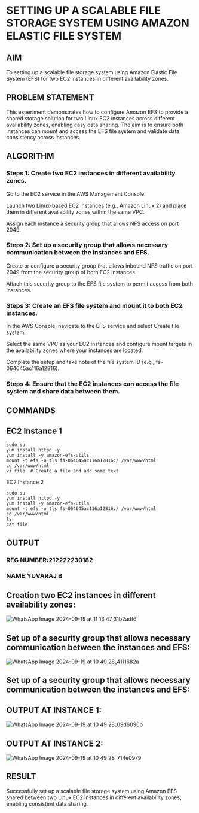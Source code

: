 # SETTING UP A SCALABLE FILE STORAGE SYSTEM USING AMAZON ELASTIC FILE SYSTEM
## AIM
   To  setting up a scalable file storage system using Amazon Elastic File System (EFS) for two EC2 instances in different availability zones. 
## PROBLEM STATEMENT
   This experiment demonstrates how to configure Amazon EFS to provide a shared storage solution for two Linux EC2 instances across different availability zones, enabling easy data sharing. The aim is to ensure both instances can mount and access the EFS file system and validate data consistency across instances.

## ALGORITHM

### Steps 1: Create two EC2 instances in different availability zones.
Go to the EC2 service in the AWS Management Console.

Launch two Linux-based EC2 instances (e.g., Amazon Linux 2) and place them in different availability zones within the same VPC.

Assign each instance a security group that allows NFS access on port 2049.

### Steps 2: Set up a security group that allows necessary communication between the instances and EFS.
Create or configure a security group that allows inbound NFS traffic on port 2049 from the security group of both EC2 instances.

Attach this security group to the EFS file system to permit access from both instances.

### Steps 3: Create an EFS file system and mount it to both EC2 instances.
In the AWS Console, navigate to the EFS service and select Create file system.

Select the same VPC as your EC2 instances and configure mount targets in the availability zones where your instances are located.

Complete the setup and take note of the file system ID (e.g., fs-064645ac116a12816).
 
 ### Steps 4: Ensure that the EC2 instances can access the file system and share data between them.

## COMMANDS

## EC2 Instance 1
```
sudo su
yum install httpd -y
yum install -y amazon-efs-utils
mount -t efs -o tls fs-064645ac116a12816:/ /var/www/html
cd /var/www/html
vi file  # Create a file and add some text
```


EC2 Instance 2
```
sudo su
yum install httpd -y
yum install -y amazon-efs-utils
mount -t efs -o tls fs-064645ac116a12816:/ /var/www/html
cd /var/www/html
ls
cat file  
```

## OUTPUT

### REG NUMBER:212222230182 
### NAME:YUVARAJ B

## Creation two EC2 instances in different availability zones:

![WhatsApp Image 2024-09-19 at 11 13 47_31b2adf6](https://github.com/user-attachments/assets/775914d6-8fff-49f6-b93b-8d6ab74930d4)

## Set up of a security group that allows necessary communication between the instances and EFS:

![WhatsApp Image 2024-09-19 at 10 49 28_4111682a](https://github.com/user-attachments/assets/c569f982-f26f-4055-9827-5e964d5c1fb4)

## Set up of a security group that allows necessary communication between the instances and EFS:

## OUTPUT AT INSTANCE 1:
![WhatsApp Image 2024-09-19 at 10 49 28_09d6090b](https://github.com/user-attachments/assets/14468364-6990-48ad-96f2-bced646e3a8f)

## OUTPUT AT INSTANCE 2:
![WhatsApp Image 2024-09-19 at 10 49 28_714e0979](https://github.com/user-attachments/assets/92cbbbc6-c103-4272-8fc5-ecaa49c48c7b)

 
## RESULT
 
Successfully set up a scalable file storage system using Amazon EFS shared between two Linux EC2 instances in different availability zones, enabling consistent data sharing.
  


